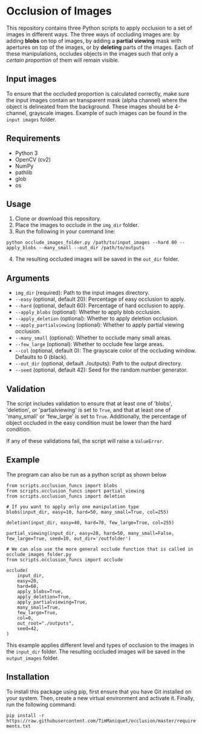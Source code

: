 # Occlusion of Images
This repository contains three Python scripts to apply occlusion to a set of images in different ways. The three ways of occluding images are: by adding **blobs** on top of images, by adding a **partial viewing** mask with apertures on top of the images, or by **deleting** parts of the images. Each of these manipulations, occludes objects in the images such that only a _certain proportion_ of them will remain visible.

## Input images
To ensure that the occluded  proportion is calculated correctly, make sure the input images contain an transparent mask (alpha channel) where the object is delineated from the background. These images should be 4-channel, grayscale images. Example of such images can be found in the `input images` folder.

## Requirements
- Python 3
- OpenCV (cv2)
- NumPy
- pathlib
- glob
- os

## Usage
1. Clone or download this repository.
2. Place the images to occlude in the `img_dir` folder. 
3. Run the following in your command line:

`python occlude_images_folder.py /path/to/input_images --hard 80 --apply_blobs --many_small --out_dir /path/to/outputs`

4. The resulting occluded images will be saved in the `out_dir` folder.

## Arguments

- `img_dir` (required): Path to the input images directory.
- `--easy` (optional, default 20): Percentage of easy occlusion to apply.
- `--hard` (optional, default 60): Percentage of hard occlusion to apply.
- `--apply_blobs` (optional): Whether to apply blob occlusion.
- `--apply_deletion` (optional): Whether to apply deletion occlusion.
- `--apply_partialviewing` (optional): Whether to apply partial viewing occlusion.
- `--many_small` (optional): Whether to occlude many small areas.
- `--few_large` (optional): Whether to occlude few large areas.
- `--col` (optional, default 0): The grayscale color of the occluding window. Defaults to 0 (black).
- `--out_dir` (optional, default ./outputs): Path to the output directory.
- `--seed` (optional, default 42): Seed for the random number generator.

## Validation

The script includes validation to ensure that at least one of 'blobs', 'deletion', or 'partialviewing' is set to `True`, and that at least one of 'many_small' or 'few_large' is set to `True`. Additionally, the percentage of object occluded in the easy condition must be lower than the hard condition.

If any of these validations fail, the script will raise a `ValueError`.

## Example
The program can also be run as a python script as shown below

```
from scripts.occlusion_funcs import blobs
from scripts.occlusion_funcs import partial_viewing
from scripts.occlusion_funcs import deletion

# If you want to apply only one manipulation type
blobs(input_dir, easy=10, hard=50, many_small=True, col=255)

deletion(input_dir, easy=40, hard=70, few_large=True, col=255)

partial_viewing(input_dir, easy=20, hard=50, many_small=False, few_large=True, seed=10, out_dir='/outfolder')

# We can also use the more general occlude function that is called in occlude_images_folder.py
from scripts.occlusion_funcs import occlude

occlude(
    input_dir,
    easy=20,
    hard=60,
    apply_blobs=True,
    apply_deletion=True,
    apply_partialviewing=True,
    many_small=True,
    few_large=True,
    col=0,
    out_root="./outputs",
    seed=42,
)

```

This example applies different level and types of occlusion to the images in the `input_dir` folder. The resulting occluded images will be saved in the `output_images` folder.

## Installation

To install this package using pip, first ensure that you have Git installed on your system. Then, create a new virtual environment and activate it. Finally, run the following command:

`pip install -r https://raw.githubusercontent.com/TimManiquet/occlusion/master/requirements.txt`